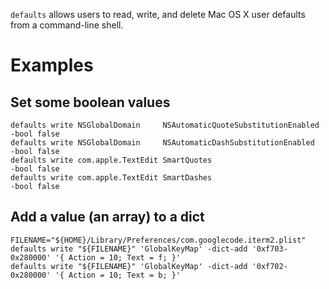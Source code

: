 `defaults` allows users to read, write, and delete Mac OS X user defaults from a command-line shell.

# Examples

## Set some boolean values

```
defaults write NSGlobalDomain     NSAutomaticQuoteSubstitutionEnabled -bool false
defaults write NSGlobalDomain     NSAutomaticDashSubstitutionEnabled  -bool false
defaults write com.apple.TextEdit SmartQuotes                         -bool false
defaults write com.apple.TextEdit SmartDashes                         -bool false
```

## Add a value (an array) to a dict

```
FILENAME="${HOME}/Library/Preferences/com.googlecode.iterm2.plist"
defaults write "${FILENAME}" 'GlobalKeyMap' -dict-add '0xf703-0x280000' '{ Action = 10; Text = f; }'
defaults write "${FILENAME}" 'GlobalKeyMap' -dict-add '0xf702-0x280000' '{ Action = 10; Text = b; }'
```
